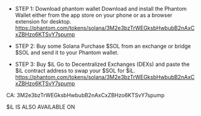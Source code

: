 * STEP 1: Download phantom wallet
Download and install the Phantom Wallet either from the app store on your phone or as a browser extension for desktop.
https://phantom.com/tokens/solana/3M2e3bzTrWEGksbHwbubB2nAxCxZBHzo6KTSvY7spump

* STEP 2: Buy some Solana
Purchase $SOL from an exchange or bridge $SOL and send it to your Phantom wallet.

* STEP 3: Buy $iL
Go to Decentralized Exchanges (DEXs) and paste the $iL contract address to swap your $SOL for $iL.
https://phantom.com/tokens/solana/3M2e3bzTrWEGksbHwbubB2nAxCxZBHzo6KTSvY7spump

CA: 3M2e3bzTrWEGksbHwbubB2nAxCxZBHzo6KTSvY7spump

$iL IS ALSO AVAILABLE ON

